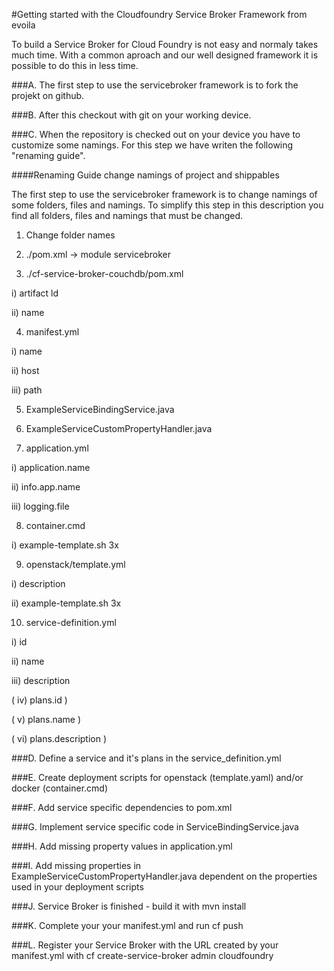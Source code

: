 #Getting started with the Cloudfoundry Service Broker Framework from evoila

To build a Service Broker for Cloud Foundry is not easy and normaly takes much time. With a common aproach and our well designed framework it is possible to do this in less time.

###A. The first step to use the servicebroker framework is to fork the projekt on github.

###B. After this checkout with git on your working device.

###C. When the repository is checked out on your device you have to customize some namings. For this step we have writen the following "renaming guide".

####Renaming Guide
change namings of project and shippables

The first step to use the servicebroker framework is to change namings of some folders, files and namings. To simplify this step in this description you find all folders, files and namings that must be changed.

1. Change folder names

2. ./pom.xml -> module servicebroker

3. ./cf-service-broker-couchdb/pom.xml

  i) artifact ld
  
  ii) name
  
4. manifest.yml

  i) name
  
  ii) host
  
  iii) path
  
5. ExampleServiceBindingService.java

6. ExampleServiceCustomPropertyHandler.java

7. application.yml

  i) application.name
  
  ii) info.app.name
  
  iii) logging.file
  
8. container.cmd

  i) example-template.sh 3x
  
9. openstack/template.yml

  i) description
  
  ii) example-template.sh 3x
  
10. service-definition.yml

  i) id
  
  ii) name
  
  iii) description
  
( iv) plans.id            )

(  v) plans.name          )

(  vi) plans.description  )
   
###D. Define a service and it's plans in the service_definition.yml

###E. Create deployment scripts for openstack (template.yaml) and/or docker (container.cmd)

###F. Add service specific dependencies to pom.xml

###G. Implement service specific code in <Example>ServiceBindingService.java

###H. Add missing property values in application.yml

###I. Add missing properties in ExampleServiceCustomPropertyHandler.java dependent on the properties used in your deployment scripts

###J. Service Broker is finished - build it with mvn install

###K. Complete your your manifest.yml and run cf push

###L. Register your Service Broker with the URL created by your manifest.yml with cf create-service-broker <ServiceBrokerName> admin cloudfoundry <URL>
